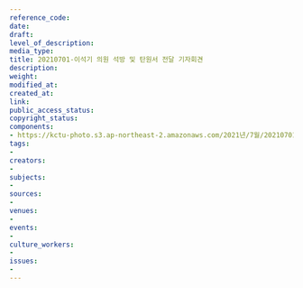 ```yaml
---
reference_code: 
date: 
draft: 
level_of_description: 
media_type: 
title: 20210701-이석기 의원 석방 및 탄원서 전달 기자회견
description: 
weight: 
modified_at: 
created_at: 
link: 
public_access_status: 
copyright_status: 
components:
- https://kctu-photo.s3.ap-northeast-2.amazonaws.com/2021년/7월/20210701-이석기+의원+석방+및+탄원서+전달+기자회견/_1D20802.jpg
tags:
- 
creators:
- 
subjects:
- 
sources:
- 
venues:
- 
events:
- 
culture_workers:
- 
issues:
- 
---
```

